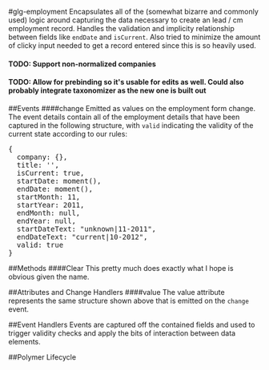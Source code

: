 #glg-employment
Encapsulates all of the (somewhat bizarre and commonly used) logic around capturing the data necessary
to create an lead / cm employment record.  Handles the validation and implicity relationship
between fields like `endDate` and `isCurrent`.  Also tried to minimize the amount of clicky input needed
to get a record entered since this is so heavily used.


#### TODO: Support non-normalized companies
#### TODO: Allow for prebinding so it's usable for edits as well.  Could also probably integrate taxonomizer as the new one is built out















##Events
####change
Emitted as values on the employment form change. The event details contain 
all of the employment details that have been captured in the following structure, with `valid`
indicating the validity of the current state according to our rules:

<pre>
{
  company: {},
  title: '',
  isCurrent: true,
  startDate: moment(),
  endDate: moment(),
  startMonth: 11,
  startYear: 2011,
  endMonth: null,
  endYear: null,
  startDateText: "unknown|11-2011",
  endDateText: "current|10-2012",
  valid: true
}
</pre>


##Methods
####Clear
This pretty much does exactly what I hope is obvious given the name.










##Attributes and Change Handlers
####value
The value attribute represents the same structure shown above that is emitted on the `change` event.





































##Event Handlers
Events are captured off the contained fields and used to trigger validity checks
and apply the bits of interaction between data elements.


















##Polymer Lifecycle
















